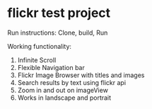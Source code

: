 # flickr test project

Run instructions:
Clone, build, Run

Working functionality:
1. Infinite Scroll
2. Flexible Navigation bar
3. Flickr Image Browser with titles and images
4. Search results by text using flickr api
5. Zoom in and out on imageView
6. Works in landscape and portrait
